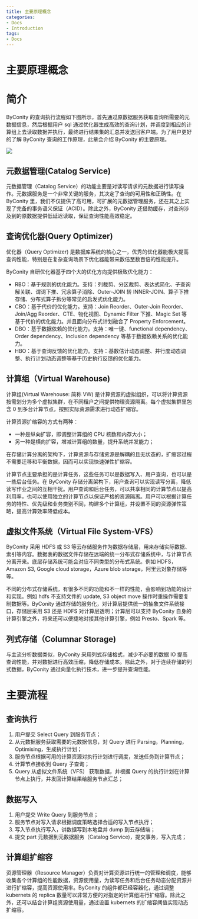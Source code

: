 ```yaml
---
title: 主要原理概念
categories:
- Docs
- Introduction
tags:
- Docs
---
```


# 主要原理概念

# 简介

ByConity 的查询执行流程如下图所示，首先通过原数据服务获取查询所需要的元数据信息，然后根据用户 sql 通过优化器生成高效的查询计划，并调度到相应的计算组上去读取数据并执行，最终进行结果集的汇总并发送回客户端。为了用户更好的了解 ByConity 查询的工作原理，此章会介绍 ByConity 的主要原理。

![](/static/boxcnCarlKKAt0hSPtXFOpfmo7c.png)

## 元数据管理(Catalog Service)

元数据管理（Catalog Service）的功能主要是对读写请求的元数据进行读写操作。元数据服务是一个非常关键的服务，其决定了查询的可用性和正确性。在 ByConity 里，我们不仅提供了高可用，可扩展的元数据管理服务，还在其之上实现了完备的事务语义保证（ACID）。除此之外，ByConity 还借助缓存，对查询涉及到的原数据提供低延迟读取，保证查询性能高效稳定。

## 查询优化器(Query Optimizer)

优化器（Query Optimizer) 是数据库系统的核心之一，优秀的优化器能极大提高查询性能，特别是在复杂查询场景下优化器能带来数倍至数百倍的性能提升。

ByConity 自研优化器基于四个大的优化方向提供极致优化能力：

- RBO：基于规则的优化能力。支持：列裁剪、分区裁剪、表达式简化、子查询解关联、谓词下推、冗余算子消除、Outer-JOIN 转 INNER-JOIN、算子下推存储、分布式算子拆分等常见的启发式优化能力。
- CBO：基于代价的优化能力。支持：Join Reorder、Outer-Join Reorder、Join/Agg Reorder、CTE、物化视图、Dynamic Filter 下推、Magic Set 等基于代价的优化能力。并且面向分布式计划融合了 Property Enforcement。
- DBO：基于数据依赖的优化能力。支持：唯一键、functional dependency、Order dependency、Inclusion dependency 等基于数据依赖关系的优化能力。
- HBO：基于查询反馈的优化能力。支持：基数估计动态调整、并行度动态调整、执行计划动态调整等基于历史执行反馈的优化能力。

## 计算组（Virtual Warehouse)

计算组(Virtual Warehouse: 简称 VW) 是计算资源的虚拟组织，可以将计算资源按需划分为多个虚拟集群，在不同租户之间提供物理资源隔离。每个虚拟集群里包含 0 到多台计算节点，按照实际资源需求进行动态扩缩容。

计算资源扩缩容的方式有两种：

- 一种是纵向扩容，即调整计算组的 CPU 核数和内存大小；
- 另一种是横向扩容，增减计算组的数量，提升系统并发能力；

在存储计算分离的架构下，计算资源与存储资源是解耦的且无状态的，扩缩容过程不需要迁移和平衡数据，因而可以实现快速弹性扩缩容。

计算节点主要承担的是计算任务，这些任务可以是数据写入、用户查询，也可以是一些后台任务。在 ByConity 存储分离架构下，用户查询可以实现读写分离，降低读写作业之间的互相干扰。用户查询和后台任务，可以共享相同的计算节点以提高利用率，也可以使用独立的计算节点以保证严格的资源隔离。用户可以根据计算任务的特性、优先级和业务类别不同，构建多个计算组，并设置不同的资源弹性策略，提高计算效率降低成本。

## 虚拟文件系统（Virtual File System-VFS）

ByConity 采用 HDFS 或 S3 等云存储服务作为数据存储层，用来存储实际数据、索引等内容。数据表的数据文件存储在远端的统一分布式存储系统中，与计算节点分离开来。底层存储系统可能会对应不同类型的分布式系统。例如 HDFS，Amazon S3, Google cloud storage，Azure blob storage，阿里云对象存储等等。

不同的分布式存储系统，有很多不同的功能和不一样的性能，会影响到功能的设计和实现。例如 hdfs 不支持文件的 update, S3 object move 操作时重操作需要复制数据等。ByConity 通过存储的服务化，对计算层提供统一的抽象文件系统接口，存储层采用 S3 还是 HDFS 对计算层透明；计算层可以支持 ByConity 自身的计算引擎之外，将来还可以便捷地对接其他计算引擎，例如 Presto、Spark 等。

## 列式存储（Columnar Storage)

与主流分析数据类似，ByConity 采用列式存储格式，减少不必要的数据 IO 提高查询性能，并对数据进行高效压缩，降低存储成本。除此之外，对于连续存储的列式数据，ByConity 通过向量化执行技术，进一步提升查询性能。

# 主要流程

## 查询执行

1. 用户提交 Select Query 到服务节点；
2. 从元数据服务获取需要的元数据信息，对 Query 进行 Parsing，Planning，Optimising，生成执行计划；
3. 服务节点根据可用的计算资源对执行计划进行调度，发送任务到计算节点；
4. 计算节点接收到 Query 子查询；
5. Query 从虚拟文件系统（VFS） 获取数据，并根据 Query 的执行计划在计算节点上执行，并发回计算结果给服务节点汇总；

## 数据写入

1. 用户提交 Write Query 到服务节点；
2. 服务节点对写入请求根据调度策略选择合适的写入节点执行；
3. 写入节点执行写入，讲数据写到本地盘并 dump 到云存储端；
4. 提交 part 元数据到元数据服务（Catalog Service)，提交事务，写入完成；

## 计算组扩缩容

资源管理器（Resource Manager）负责对计算资源进行统一的管理和调度，能够收集各个计算组的性能数据，资源使用量，为读写任务和后台任务动态分配资源并进行扩缩容，提高资源使用率。ByConity 的组件都已经容器化，通过调整 kubernets 的 replica 数量可以非常方便的对指定的计算组进行扩缩容。除此之外，还可以结合计算组资源使用量，通过设置 kubernets 的扩缩容阈值实现动态扩缩容。

